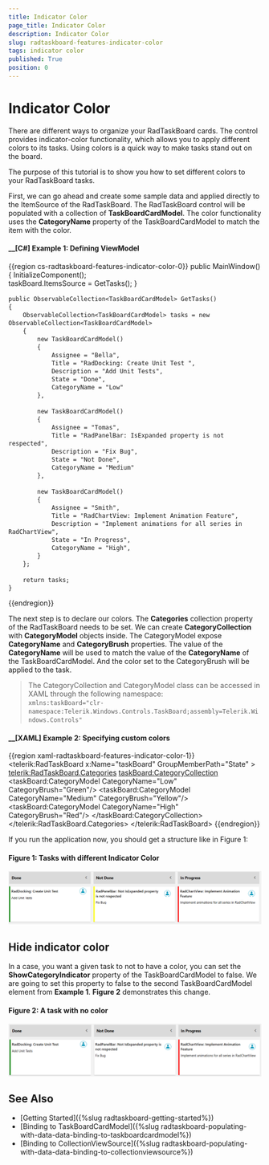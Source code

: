 ```yaml
---
title: Indicator Color
page_title: Indicator Color
description: Indicator Color
slug: radtaskboard-features-indicator-color
tags: indicator color
published: True
position: 0
---
```


# Indicator Color

There are different ways to organize your RadTaskBoard cards. The control provides indicator-color functionality, which allows you to apply different colors to its tasks. Using colors is a quick way to make tasks stand out on the board. 

The purpose of this tutorial is to show you how to set different colors to your RadTaskBoard tasks.

First, we can go ahead and create some sample data and applied directly to the ItemSource of the RadTaskBoard. The RadTaskBoard control will be populated with a collection of __TaskBoardCardModel__. The color functionality uses the __CategoryName__ property of the TaskBoardCardModel to match the item with the color.

#### __[C#] Example 1: Defining ViewModel
{{region cs-radtaskboard-features-indicator-color-0}}
    public MainWindow()
	{
		InitializeComponent();  
		taskBoard.ItemsSource = GetTasks();
	}

	public ObservableCollection<TaskBoardCardModel> GetTasks()
	{
		ObservableCollection<TaskBoardCardModel> tasks = new ObservableCollection<TaskBoardCardModel>
		{
			new TaskBoardCardModel()
			{
				Assignee = "Bella",
				Title = "RadDocking: Create Unit Test ",
				Description = "Add Unit Tests",
				State = "Done",
				CategoryName = "Low"
			},

			new TaskBoardCardModel()
			{
				Assignee = "Tomas",
				Title = "RadPanelBar: IsExpanded property is not respected",
				Description = "Fix Bug",
				State = "Not Done",
				CategoryName = "Medium"
			},

			new TaskBoardCardModel()
			{
				Assignee = "Smith",
				Title = "RadChartView: Implement Animation Feature",
				Description = "Implement animations for all series in RadChartView",
				State = "In Progress",
				CategoryName = "High",
			}
		};

		return tasks;
	}
{{endregion}}

The next step is to declare our colors. The __Categories__ collection property of the RadTaskBoard needs to be set. We can create __CategoryCollection__ with __CategoryModel__ objects inside. The CategoryModel expose __CategoryName__ and __CategoryBrush__ properties. The value of the __CategoryName__ will be used to match the value of the __CategoryName__ of the TaskBoardCardModel. And the color set to the CategoryBrush will be applied to the task.

>The CategoryCollection and CategoryModel class can be accessed in XAML through the following namespace:  
>`xmlns:taskBoard="clr-namespace:Telerik.Windows.Controls.TaskBoard;assembly=Telerik.Windows.Controls"`

#### __[XAML] Example 2: Specifying custom colors
{{region xaml-radtaskboard-features-indicator-color-1}}
   <telerik:RadTaskBoard x:Name="taskBoard" GroupMemberPath="State" >
		<telerik:RadTaskBoard.Categories>
			<taskBoard:CategoryCollection>
				<taskBoard:CategoryModel CategoryName="Low" CategoryBrush="Green"/>
				<taskBoard:CategoryModel CategoryName="Medium" CategoryBrush="Yellow"/>
				<taskBoard:CategoryModel CategoryName="High" CategoryBrush="Red"/>
			</taskBoard:CategoryCollection>
		</telerik:RadTaskBoard.Categories>
	</telerik:RadTaskBoard>
{{endregion}}

If you run the application now, you should get a structure like in Figure 1:
#### Figure 1: Tasks with different Indicator Color
![Telerik TaskBoard Indicator Color 0](images/taskboard_indicator_color_0.png)

## Hide indicator color

In a case, you want a given task to not to have a color, you can set the __ShowCategoryIndicator__ property of the TaskBoardCardModel to false. We are going to set this property to false to the second TaskBoardCardModel element from __Example 1__. __Figure 2__ demonstrates this change.

#### Figure 2: A task with no color
![Telerik TaskBoard Indicator Color 1](images/taskboard_indicator_color_1.png)

## See Also
 * [Getting Started]({%slug radtaskboard-getting-started%})
 * [Binding to TaskBoardCardModel]({%slug radtaskboard-populating-with-data-data-binding-to-taskboardcardmodel%})
 * [Binding to CollectionViewSource]({%slug radtaskboard-populating-with-data-data-binding-to-collectionviewsource%})